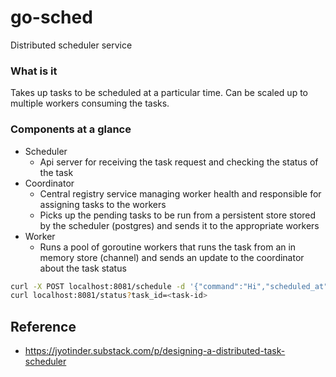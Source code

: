 # go-sched
Distributed scheduler service

### What is it
Takes up tasks to be scheduled at a particular time. Can be scaled up to multiple workers consuming the tasks.

### Components at a glance
- Scheduler 
    - Api server for receiving the task request and checking the status of the task
- Coordinator
    - Central registry service managing worker health and responsible for assigning tasks to the workers
    - Picks up the pending tasks to be run from a persistent store stored by the scheduler (postgres) and sends it to the appropriate workers
- Worker
    - Runs a pool of goroutine workers that runs the task from an in memory store (channel) and sends an update to the coordinator about the task status

```bash
curl -X POST localhost:8081/schedule -d '{"command":"Hi","scheduled_at":"2023-12-25T22:34:00+05:30"}'
curl localhost:8081/status?task_id=<task-id>
```

## Reference
- https://jyotinder.substack.com/p/designing-a-distributed-task-scheduler